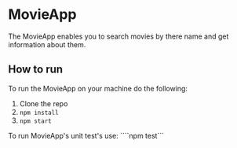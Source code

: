 # MovieApp

The MovieApp enables you to search movies by there name and get information about them.

## How to run

To run the MovieApp on your machine do the following:
1. Clone the repo
2. ```npm install```
3. ```npm start```

To run MovieApp's unit test's use:  ````npm test```
